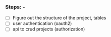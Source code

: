 ### Steps: -

- [ ] Figure out the structure of the project, tables
- [ ] user authentication (oauth2)
- [ ] api to crud projects (authorization)